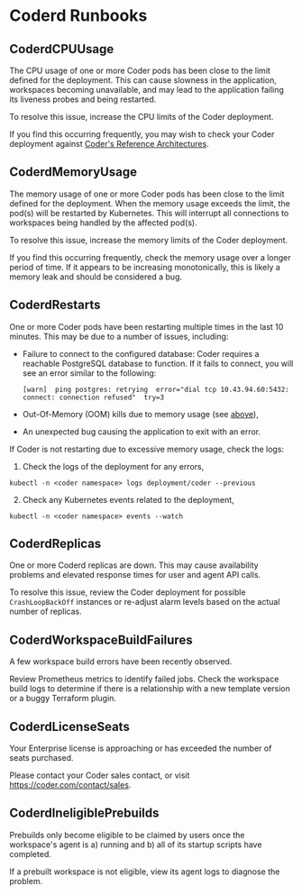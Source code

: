 # Coderd Runbooks

## CoderdCPUUsage

The CPU usage of one or more Coder pods has been close to the limit defined for
the deployment. This can cause slowness in the application, workspaces becoming
unavailable, and may lead to the application failing its liveness probes and
being restarted.

To resolve this issue, increase the CPU limits of the Coder deployment.

If you find this occurring frequently, you may wish to check your Coder
deployment against [Coder's Reference Architectures](https://coder.com/docs/v2/latest/admin/architectures).

## CoderdMemoryUsage

The memory usage of one or more Coder pods has been close to the limit defined
for the deployment. When the memory usage exceeds the limit, the pod(s) will be
restarted by Kubernetes. This will interrupt all connections to workspaces being
handled by the affected pod(s).

To resolve this issue, increase the memory limits of the Coder deployment.

If you find this occurring frequently, check the memory usage over a longer
period of time. If it appears to be increasing monotonically, this is likely a
memory leak and should be considered a bug.

## CoderdRestarts

One or more Coder pods have been restarting multiple times in the last 10
minutes. This may be due to a number of issues, including:

- Failure to connect to the configured database: Coder requires a reachable
  PostgreSQL database to function. If it fails to connect, you will see an error
  similar to the following:

  ```console
  [warn]  ping postgres: retrying  error="dial tcp 10.43.94.60:5432: connect: connection refused"  try=3
  ```

- Out-Of-Memory (OOM) kills due to memory usage (see [above](#codermemoryusage)),
- An unexpected bug causing the application to exit with an error.

If Coder is not restarting due to excessive memory usage, check the logs:

1. Check the logs of the deployment for any errors,

```console
kubectl -n <coder namespace> logs deployment/coder --previous
```

2. Check any Kubernetes events related to the deployment,

```console
kubectl -n <coder namespace> events --watch
```

## CoderdReplicas

One or more Coderd replicas are down. This may cause availability problems and elevated
response times for user and agent API calls.

To resolve this issue, review the Coder deployment for possible `CrashLoopBackOff`
instances or re-adjust alarm levels based on the actual number of replicas.

## CoderdWorkspaceBuildFailures

A few workspace build errors have been recently observed.

Review Prometheus metrics to identify failed jobs. Check the workspace build logs
to determine if there is a relationship with a new template version or a buggy
Terraform plugin.

## CoderdLicenseSeats

Your Enterprise license is approaching or has exceeded the number of seats purchased.

Please contact your Coder sales contact, or visit https://coder.com/contact/sales.

## CoderdIneligiblePrebuilds

Prebuilds only become eligible to be claimed by users once the workspace's agent is a) running and b) all of its startup
scripts have completed.

If a prebuilt workspace is not eligible, view its agent logs to diagnose the problem.